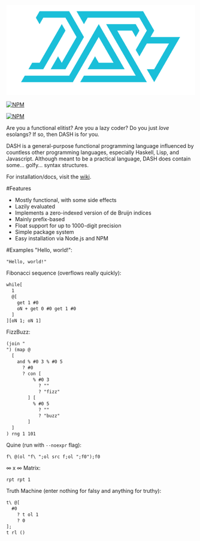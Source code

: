 ![DASH](wonder.png?raw=true)

[![NPM](https://nodei.co/npm/wonderlang.png?downloads=true)](https://npmjs.org/package/wonderlang)

[![NPM](https://nodei.co/npm-dl/wonderlang.png?months=6&height=3)](https://nodei.co/npm/wonderlang/)

Are you a functional elitist? Are you a lazy coder? Do you just _love_ esolangs? If so, then DASH is for you.

DASH is a general-purpose functional programming language influenced by countless other programming languages, especially Haskell, Lisp, and Javascript. Although meant to be a practical language, DASH does contain some... golfy... syntax structures.

For installation/docs, visit the [wiki](https://github.com/molarmanful/wonderlang/wiki).

#Features
- Mostly functional, with some side effects
- Lazily evaluated
- Implements a zero-indexed version of de Bruijn indices
- Mainly prefix-based
- Float support for up to 1000-digit precision
- Simple package system
- Easy installation via Node.js and NPM

#Examples
"Hello, world!":
```
"Hello, world!"
```

Fibonacci sequence (overflows really quickly):
```
while[
  1
  @[
    get 1 #0
    oN + get 0 #0 get 1 #0
  ]
][oN 1; oN 1]
```

FizzBuzz:
```
(join "
") (map @
  [
    and % #0 3 % #0 5
      ? #0
      ? con [
          % #0 3
            ? ""
            ? "fizz"
        ] [
          % #0 5
            ? ""
            ? "buzz"
        ]
  ]
) rng 1 101
```

Quine (run with `--noexpr` flag):
```
f\ @(ol "f\ ";ol src f;ol ";f0");f0
```

∞ x ∞ Matrix:
```
rpt rpt 1
```

Truth Machine (enter nothing for falsy and anything for truthy):
```
t\ @[
  #0
    ? t ol 1
    ? 0
];
t rl ()
```